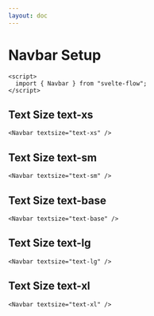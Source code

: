```yaml
---
layout: doc
---
```


<script>
  import { Navbar } from "svelte-flow";
</script>

<h1 class="text-3xl w-full dark:text-white">Navbar Setup</h1>


```svelte
<script>
  import { Navbar } from "svelte-flow";
</script>
```

<h2 class="text-lg mt-8 dark:text-white">Text Size text-xs</h2>

```svelte
<Navbar textsize="text-xs" />
```

<div class="container w-full rounded-xl my-4 mx-auto bg-gradient-to-r bg-white dark:bg-gray-900 border border-gray-200 dark:border-gray-700 p-2 sm:p-6">
<Navbar textsize="text-xs" />
</div>

<h2 class="text-lg mt-8 dark:text-white">Text Size text-sm</h2>

```svelte
<Navbar textsize="text-sm" />
```

<div class="container w-full rounded-xl my-4 mx-auto bg-gradient-to-r bg-white dark:bg-gray-900 border border-gray-200 dark:border-gray-700 p-2 sm:p-6">
<Navbar textsize="text-sm" />
</div>

<h2 class="text-lg mt-8 dark:text-white">Text Size text-base</h2>

```svelte
<Navbar textsize="text-base" />
```

<div class="container w-full rounded-xl my-4 mx-auto bg-gradient-to-r bg-white dark:bg-gray-900 border border-gray-200 dark:border-gray-700 p-2 sm:p-6">
<Navbar textsize="text-base" />
</div>

<h2 class="text-lg mt-8 dark:text-white">Text Size text-lg</h2>

```svelte
<Navbar textsize="text-lg" />
```

<div class="container w-full rounded-xl my-4 mx-auto bg-gradient-to-r bg-white dark:bg-gray-900 border border-gray-200 dark:border-gray-700 p-2 sm:p-6">
<Navbar textsize="text-lg" />
</div>

<h2 class="text-lg mt-8 dark:text-white">Text Size text-xl</h2>

```svelte
<Navbar textsize="text-xl" />
```

<div class="container w-full rounded-xl my-4 mx-auto bg-gradient-to-r bg-white dark:bg-gray-900 border border-gray-200 dark:border-gray-700 p-2 sm:p-6">
<Navbar textsize="text-xl" />
</div>